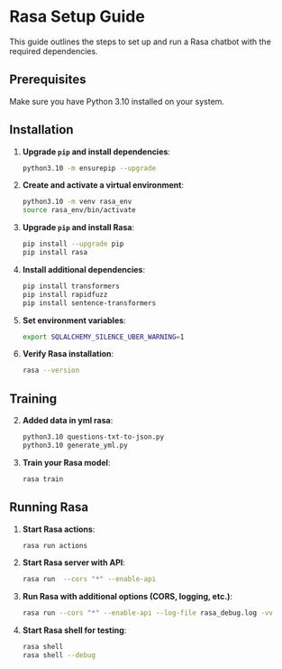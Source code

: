 # Rasa Setup Guide

This guide outlines the steps to set up and run a Rasa chatbot with the required dependencies.

## Prerequisites

Make sure you have Python 3.10 installed on your system.

## Installation

1. **Upgrade `pip` and install dependencies**:
    ```bash
    python3.10 -m ensurepip --upgrade
    ```

2. **Create and activate a virtual environment**:
    ```bash
    python3.10 -m venv rasa_env
    source rasa_env/bin/activate
    ```

3. **Upgrade `pip` and install Rasa**:
    ```bash
    pip install --upgrade pip
    pip install rasa
    ```

4. **Install additional dependencies**:
    ```bash
    pip install transformers
    pip install rapidfuzz
    pip install sentence-transformers
    ```

5. **Set environment variables**:
    ```bash
    export SQLALCHEMY_SILENCE_UBER_WARNING=1
    ```

6. **Verify Rasa installation**:
    ```bash
    rasa --version
    ```

## Training
2. **Added data in yml rasa**:
    ```bash
    python3.10 questions-txt-to-json.py
    python3.10 generate_yml.py
    ```

2. **Train your Rasa model**:
    ```bash
    rasa train
    ```

## Running Rasa

1. **Start Rasa actions**:
    ```bash
    rasa run actions
    ```

2. **Start Rasa server with API**:
    ```bash
    rasa run  --cors "*" --enable-api
    ```

3. **Run Rasa with additional options (CORS, logging, etc.)**:
    ```bash
    rasa run --cors "*" --enable-api --log-file rasa_debug.log -vv
    ```

4. **Start Rasa shell for testing**:
    ```bash
    rasa shell
    rasa shell --debug
    ```
